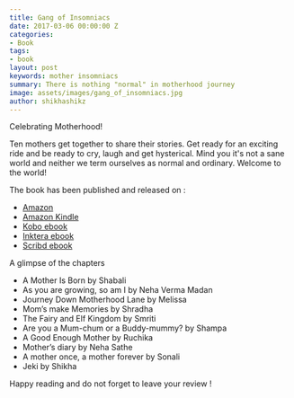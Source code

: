 ```yaml
---
title: Gang of Insomniacs
date: 2017-03-06 00:00:00 Z
categories:
- Book
tags:
- book
layout: post
keywords: mother insomniacs
summary: There is nothing "normal" in motherhood journey
image: assets/images/gang_of_insomniacs.jpg
author: shikhashikz
---
```


Celebrating Motherhood! 

Ten mothers get together to share their stories. Get ready for an exciting ride and be ready to cry, laugh and get hysterical. Mind you it's not a sane world and neither we term ourselves as normal and ordinary. Welcome to the world!

The book has been published and released on :

* [Amazon](https://www.amazon.com/dp/1520786913/ref=sr_1_2?ie=UTF8&qid=1489034378&sr=8-2&keywords=gang+of+insomniacs)
* [Amazon Kindle](https://www.amazon.com/dp/B06XGXRLMV/ref=sr_1_1?ie=UTF8&qid=1489034378&sr=8-1&keywords=gang+of+insomniacs)
* [Kobo ebook](https://www.kobo.com/in/en/ebook/gang-of-insomniacs)
* [Inktera ebook](http://www.inktera.com/store/title/c82b3b19-db05-4888-861e-64025c079dd3)
* [Scribd ebook](https://www.scribd.com/book/341217952/Gang-of-Insomniacs)

A glimpse of the chapters

* A Mother Is Born by Shabali
* As you are growing, so am I by Neha Verma Madan
* Journey Down Motherhood Lane by Melissa
* Mom’s make Memories by Shradha
* The Fairy and Elf Kingdom by Smriti
* Are you a Mum-chum or a Buddy-mummy? by Shampa
* A Good Enough Mother by Ruchika
* Mother’s diary by Neha Sathe
* A mother once, a mother forever by Sonali
* Jeki by Shikha

Happy reading and do not forget to leave your review !
